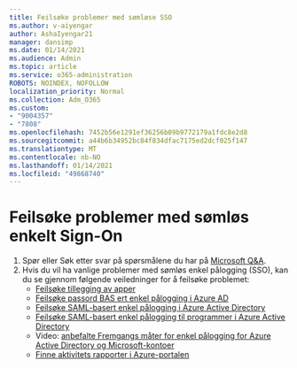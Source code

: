 ```yaml
---
title: Feilsøke problemer med sømløse SSO
ms.author: v-aiyengar
author: AshaIyengar21
manager: dansimp
ms.date: 01/14/2021
ms.audience: Admin
ms.topic: article
ms.service: o365-administration
ROBOTS: NOINDEX, NOFOLLOW
localization_priority: Normal
ms.collection: Adm_O365
ms.custom:
- "9004357"
- "7808"
ms.openlocfilehash: 7452b56e1291ef36256b09b9772179a1fdc8e2d8
ms.sourcegitcommit: a44b6b34952bc84f834dfac7175ed2dcf025f147
ms.translationtype: MT
ms.contentlocale: nb-NO
ms.lasthandoff: 01/14/2021
ms.locfileid: "49868740"
---
```

# <a name="troubleshooting-seamless-single-sign-on-issues"></a>Feilsøke problemer med sømløs enkelt Sign-On

1. Spør eller Søk etter svar på spørsmålene du har på [Microsoft Q&A](https://docs.microsoft.com/azure/active-directory/reports-monitoring/howto-find-activity-reports#troubleshoot-issues-with-activity-reports).
1. Hvis du vil ha vanlige problemer med sømløs enkel pålogging (SSO), kan du se gjennom følgende veiledninger for å feilsøke problemet:
    - [Feilsøke tillegging av apper](https://docs.microsoft.com/azure/active-directory/manage-apps/troubleshoot-adding-apps) 
    - [Feilsøke passord BAS ert enkel pålogging i Azure AD](https://docs.microsoft.com/azure/active-directory/manage-apps/troubleshoot-password-ba) 
    - [Feilsøke SAML-basert enkel pålogging i Azure Active Directory](https://docs.microsoft.com/azure/active-directory/manage-apps/troubleshoot-saml-based-sso) 
    - [Feilsøke SAML-basert enkel pålogging til programmer i Azure Active Directory](https://docs.microsoft.com/azure/active-directory/manage-apps/debug-saml-sso-issues) 
    - Video: [anbefalte Fremgangs måter for enkel pålogging for Azure Active Directory og Microsoft-kontoer](https://azure.microsoft.com/resources/videos/ignite-2018-single-sign-on-best-practices-for-azure-active-directory-and-microsoft-accounts/) 
    - [Finne aktivitets rapporter i Azure-portalen](https://docs.microsoft.com/azure/active-directory/reports-monitoring/howto-find-activity-reports#troubleshoot-issues-with-activity-reports)